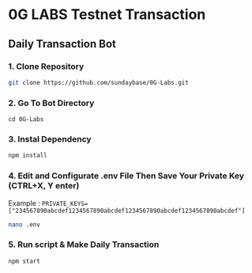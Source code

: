 # 0G LABS Testnet Transaction 

## Daily Transaction Bot


### 1. Clone Repository

```bash
git clone https://github.com/sundaybase/0G-Labs.git
```

### 2. Go To Bot Directory
```
cd 0G-Labs
```

### 3. Instal Dependency

```bash
npm install
```

### 4. Edit and Configurate .env File Then Save Your Private Key (CTRL+X, Y enter)
Example : `PRIVATE_KEYS=["234567890abcdef1234567890abcdef1234567890abcdef1234567890abcdef"]`
```bash
nano .env
```

### 5. Run script & Make Daily Transaction

```bash
npm start
```
